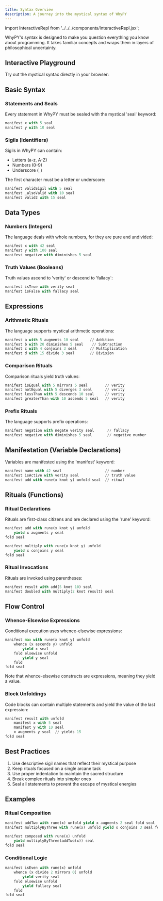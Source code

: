 ```yaml
---
title: Syntax Overview
description: A journey into the mystical syntax of WhyPY
---
```


import InteractiveRepl from '../../../components/InteractiveRepl.jsx';

WhyPY's syntax is designed to make you question everything you know about programming. It takes familiar concepts and wraps them in layers of philosophical uncertainty.

## Interactive Playground

Try out the mystical syntax directly in your browser:

<InteractiveRepl />

## Basic Syntax

### Statements and Seals

Every statement in WhyPY must be sealed with the mystical 'seal' keyword:

```python
manifest x with 5 seal
manifest y with 10 seal
```

### Sigils (Identifiers)

Sigils in WhyPY can contain:
- Letters (a-z, A-Z)
- Numbers (0-9)
- Underscore (_)

The first character must be a letter or underscore:

```python
manifest validSigil with 5 seal
manifest _alsoValid with 10 seal
manifest valid2 with 15 seal
```

## Data Types

### Numbers (Integers)

The language deals with whole numbers, for they are pure and undivided:

```python
manifest x with 42 seal
manifest y with 100 seal
manifest negative with diminishes 5 seal
```

### Truth Values (Booleans)

Truth values ascend to 'verity' or descend to 'fallacy':

```python
manifest isTrue with verity seal
manifest isFalse with fallacy seal
```

## Expressions

### Arithmetic Rituals

The language supports mystical arithmetic operations:

```python
manifest a with 5 augments 10 seal     // Addition
manifest b with 20 diminishes 5 seal    // Subtraction
manifest c with 4 conjoins 3 seal      // Multiplication
manifest d with 15 divide 3 seal       // Division
```

### Comparison Rituals

Comparison rituals yield truth values:

```python
manifest isEqual with 5 mirrors 5 seal        // verity
manifest notEqual with 5 diverges 3 seal      // verity
manifest lessThan with 5 descends 10 seal     // verity
manifest greaterThan with 10 ascends 5 seal   // verity
```

### Prefix Rituals

The language supports prefix operations:

```python
manifest negation with negate verity seal      // fallacy
manifest negative with diminishes 5 seal       // negative number
```

## Manifestation (Variable Declarations)

Variables are manifested using the 'manifest' keyword:

```python
manifest name with 42 seal                    // number
manifest isActive with verity seal            // truth value
manifest add with rune(x knot y) unfold seal  // ritual
```

## Rituals (Functions)

### Ritual Declarations

Rituals are first-class citizens and are declared using the 'rune' keyword:

```python
manifest add with rune(x knot y) unfold
    yield x augments y seal
fold seal

manifest multiply with rune(x knot y) unfold
    yield x conjoins y seal
fold seal
```

### Ritual Invocations

Rituals are invoked using parentheses:

```python
manifest result with add(5 knot 10) seal
manifest doubled with multiply(2 knot result) seal
```

## Flow Control

### Whence-Elsewise Expressions

Conditional execution uses whence-elsewise expressions:

```python
manifest max with rune(x knot y) unfold
    whence (x ascends y) unfold
        yield x seal
    fold elsewise unfold
        yield y seal
    fold
fold seal
```

Note that whence-elsewise constructs are expressions, meaning they yield a value.

### Block Unfoldings

Code blocks can contain multiple statements and yield the value of the last expression:

```python
manifest result with unfold
    manifest x with 5 seal
    manifest y with 10 seal
    x augments y seal  // yields 15
fold seal
```

## Best Practices

1. Use descriptive sigil names that reflect their mystical purpose
2. Keep rituals focused on a single arcane task
3. Use proper indentation to maintain the sacred structure
4. Break complex rituals into simpler ones
5. Seal all statements to prevent the escape of mystical energies

## Examples

### Ritual Composition

```python
manifest addTwo with rune(x) unfold yield x augments 2 seal fold seal
manifest multiplyByThree with rune(x) unfold yield x conjoins 3 seal fold seal

manifest composed with rune(x) unfold
    yield multiplyByThree(addTwo(x)) seal
fold seal
```

### Conditional Logic

```python
manifest isEven with rune(x) unfold
    whence (x divide 2 mirrors 0) unfold
        yield verity seal
    fold elsewise unfold
        yield fallacy seal
    fold
fold seal
``` 